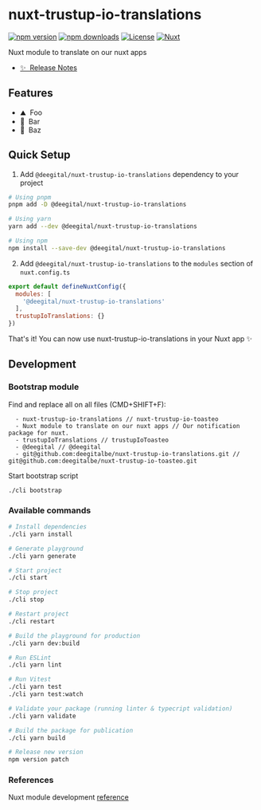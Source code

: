 # nuxt-trustup-io-translations

[![npm version][npm-version-src]][npm-version-href]
[![npm downloads][npm-downloads-src]][npm-downloads-href]
[![License][license-src]][license-href]
[![Nuxt][nuxt-src]][nuxt-href]

Nuxt module to translate on our nuxt apps

- [✨ &nbsp;Release Notes](/CHANGELOG.md)
<!-- - [🏀 Online playground](https://stackblitz.com/github/your-org/@deegital/nuxt-trustup-io-translations?file=playground%2Fapp.vue) -->
<!-- - [📖 &nbsp;Documentation](https://example.com) -->

## Features

<!-- Highlight some of the features your module provide here -->
- ⛰ &nbsp;Foo
- 🚠 &nbsp;Bar
- 🌲 &nbsp;Baz

## Quick Setup

1. Add `@deegital/nuxt-trustup-io-translations` dependency to your project

```bash
# Using pnpm
pnpm add -D @deegital/nuxt-trustup-io-translations

# Using yarn
yarn add --dev @deegital/nuxt-trustup-io-translations

# Using npm
npm install --save-dev @deegital/nuxt-trustup-io-translations
```

2. Add `@deegital/nuxt-trustup-io-translations` to the `modules` section of `nuxt.config.ts`

```js
export default defineNuxtConfig({
  modules: [
    '@deegital/nuxt-trustup-io-translations'
  ],
  trustupIoTranslations: {}
})
```

That's it! You can now use nuxt-trustup-io-translations in your Nuxt app ✨

## Development

### Bootstrap module
Find and replace all on all files (CMD+SHIFT+F):
```shell
  - nuxt-trustup-io-translations // nuxt-trustup-io-toasteo
  - Nuxt module to translate on our nuxt apps // Our notification package for nuxt.
  - trustupIoTranslations // trustupIoToasteo
  - @deegital // @deegital
  - git@github.com:deegitalbe/nuxt-trustup-io-translations.git // git@github.com:deegitalbe/nuxt-trustup-io-toasteo.git
```
Start bootstrap script
```shell
./cli bootstrap
```

### Available commands
```bash
# Install dependencies
./cli yarn install

# Generate playground
./cli yarn generate

# Start project
./cli start

# Stop project
./cli stop

# Restart project
./cli restart

# Build the playground for production
./cli yarn dev:build

# Run ESLint
./cli yarn lint

# Run Vitest
./cli yarn test
./cli yarn test:watch

# Validate your package (running linter & typecript validation)
./cli yarn validate

# Build the package for publication
./cli yarn build

# Release new version
npm version patch
```

### References
Nuxt module development [reference](https://nuxt.com/docs/guide/going-further/modules)

<!-- Badges -->
[npm-version-src]: https://img.shields.io/npm/v/@deegital/nuxt-trustup-io-translations/latest.svg?style=flat&colorA=18181B&colorB=28CF8D
[npm-version-href]: https://npmjs.com/package/@deegital/nuxt-trustup-io-translations

[npm-downloads-src]: https://img.shields.io/npm/dm/@deegital/nuxt-trustup-io-translations.svg?style=flat&colorA=18181B&colorB=28CF8D
[npm-downloads-href]: https://npmjs.com/package/@deegital/nuxt-trustup-io-translations

[license-src]: https://img.shields.io/npm/l/@deegital/nuxt-trustup-io-translations.svg?style=flat&colorA=18181B&colorB=28CF8D
[license-href]: https://npmjs.com/package/@deegital/nuxt-trustup-io-translations

[nuxt-src]: https://img.shields.io/badge/Nuxt-18181B?logo=nuxt.js
[nuxt-href]: https://nuxt.com

